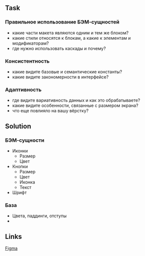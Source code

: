 ## Task
### Правильное использование БЭМ-сущностей

* какие части макета являются одним и тем же блоком?
* какие стили относятся к блокам, а какие к элементам и модификаторам?
* где нужно использовать каскады и почему?

### Консистентность

* какие видите базовые и семантические константы?
* какие видите закономерности в интерфейсе?

### Адаптивность

* где видите вариативность данных и как это обрабатываете?
* какие видите особенности, связанные с размером экрана?
* что еще повлияло на вашу вёрстку?

## Solution

### БЭМ-сущности
* Иконки
    * Размер
    * Цвет
* Кнопки
    * Размер
    * Цвет
    * Иконка
    * Текст
* Шрифт

### База

* Цвета, паддинги, отступы
* 


## Links
[Figma](https://www.figma.com/file/vA6BJJ3AiWar3Q3bq30eyG/SHRI-homework-specification)